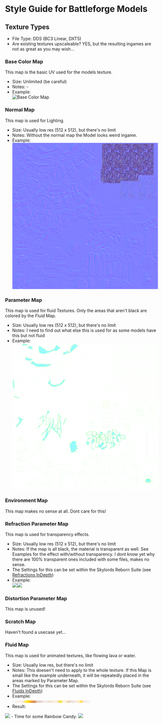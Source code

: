 # Style Guide for Battleforge Models #

## Texture Types ##
- File Type: DDS (BC3 Linear, DXT5)
- Are existing textures upscaleable? YES, but the resulting ingames are not as great as you may wish...

### Base Color Map ###
This map is the basic UV used for the models texture.
- Size: Unlimited (be careful)
- Notes: -
- Example:  
![Base Color Map](https://raw.githubusercontent.com/Maxxxel/SkylordsReborn/master/tutorial/images/Base%20Color%20Map%202.png)
### Normal Map ###
This map is used for Lighting.
- Size: Usually low res (512 x 512), but there's no limit
- Notes: Without the normal map the Model looks weird ingame.
- Example:  
![Normal Map](https://raw.githubusercontent.com/Maxxxel/SkylordsReborn/master/tutorial/images/Normal%20Map%202.png)
### Parameter Map
This map is used for fluid Textures. Only the areas that aren't black are colored by the Fluid Map.
- Size: Usually low res (512 x 512), but there's no limit
- Notes: I need to find out what else this is used for as some models have this but not fluid
- Example:  
![Parameter Map 2](https://raw.githubusercontent.com/Maxxxel/SkylordsReborn/master/tutorial/images/Parameter%20Map%202.png)
### Environment Map ###
This map makes no sense at all. Dont care for this!
### Refraction Parameter Map ###
This map is used for transparency effects.
- Size: Usually low res (512 x 512), but there's no limit
- Notes: If the map is all black, the material is transparent as well. See Examples for the effect with/without transparency. I dont know yet why there are 100% transparent ones included with some files, makes no sense.
- The Settings for this can be set within the Skylords Reborn Suite (see [Refractions InDepth](RefractionsInDepth.md))
- Example:  
<img src="https://i.gyazo.com/c0084f1555d54dac6d24da96f596291a.png" width="400"><img src="https://i.gyazo.com/c372552e42ed180e1e072d18a4c98eb6.png" width="423">
### Distortion Parameter Map ###
This map is unused!
### Scratch Map ###
Haven't found a usecase yet...
### Fluid Map ###
This map is used for animated textures, like flowing lava or water.
- Size: Usually low res, but there's no limit
- Notes: This doesen't need to apply to the whole texture. If this Map is small like the example underneath, it will be repeatedly placed in the areas marked by Parameter Map.
- The Settings for this can be set within the Skylords Reborn Suite (see [Fluids InDepth](FluidsTutorial.md))
- Example:  
![Fluid Map](https://raw.githubusercontent.com/Maxxxel/SkylordsReborn/master/tutorial/images/Fluid%20Map.png)
- Result:  
<img src="https://i.gyazo.com/1e12c3a1be18b0956a7cb9d23f318436.gif" width="250">
- Time for some Rainbow Candy:  
<img src="https://github.com/Maxxxel/SkylordsReborn/raw/master/tutorial/images/34ac46779e4b50d6fd29e7b1879c3cb6.gif" width="400">
